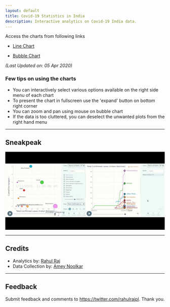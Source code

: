 ```yaml
---
layout: default
title: Covid-19 Statistics in India
description: Interactive analytics on Covid-19 India data. 
---
```


Access the charts from following links

- [Line Chart](http://randomwalk.in/covid19India/line/) 

- [Bubble Chart](http://randomwalk.in/covid19India/bubble/) 

*(Last Updated on: 05 Apr 2020)*

### Few tips on using the charts

- You can interactively select various options available on the right side menu of each chart
- To present the chart in fullscreen use the 'expand' button on bottom right corner
- You can zoom and pan using mouse on bubble chart
- If the data is too cluttered, you can deselect the unwanted plots from the right hand menu
------------------------------------------

## Sneakpeak

![line](/imgs/demo.gif)


------------------------------------------
## Credits

- Analytics by: [Rahul Raj](https://twitter.com/rahulrajpl)
- Data Collection by: [Amey Noolkar](https://github.com/coder-amey)

------------------------------------------

## Feedback


Submit feedback and comments to https://twitter.com/rahulrajpl.
Thank you.
